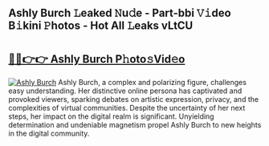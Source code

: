 ## Ashly Burch 𝙻eaked 𝙽u𝚍e - Part-bbi 𝚅𝚒deo B𝚒kini 𝙿hotos - Hot All 𝙻eaks vLtCU

# <h2><a href="http://ld15u4e.urlbe.top/?page=Ashly+Burch">🔗🔗👉👉 Ashly Burch P𝚑oto𝚜Vid𝚎o</a></h2>

[![Ashly Burch](https://i.imgur.com/eBuTRDB.gif)](http://ld15u4e.urlbe.top/?page=Ashly+Burch)
Ashly Burch, a complex and polarizing figure, challenges easy understanding. Her distinctive online persona has captivated and provoked viewers, sparking debates on artistic expression, privacy, and the complexities of virtual communities. Despite the uncertainty of her next steps, her impact on the digital realm is significant. Unyielding determination and undeniable magnetism propel Ashly Burch to new heights in the digital community.

